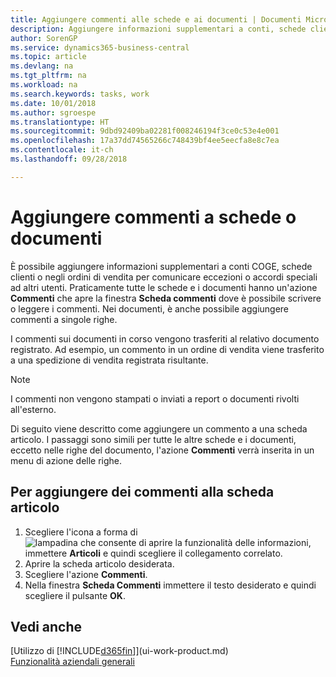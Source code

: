 ```yaml
---
title: Aggiungere commenti alle schede e ai documenti | Documenti Microsoft
description: Aggiungere informazioni supplementari a conti, schede clienti o negli ordini di vendita per comunicare gli accordi, ad esempio un metodo di consegna o dei prezzi speciali ad altri utenti.
author: SorenGP
ms.service: dynamics365-business-central
ms.topic: article
ms.devlang: na
ms.tgt_pltfrm: na
ms.workload: na
ms.search.keywords: tasks, work
ms.date: 10/01/2018
ms.author: sgroespe
ms.translationtype: HT
ms.sourcegitcommit: 9dbd92409ba02281f008246194f3ce0c53e4e001
ms.openlocfilehash: 17a37dd74565266c748439bf4ee5eecfa8e8c7ea
ms.contentlocale: it-ch
ms.lasthandoff: 09/28/2018

---
```

# <a name="add-comments-to-cards-and-documents"></a>Aggiungere commenti a schede o documenti
È possibile aggiungere informazioni supplementari a conti COGE, schede clienti o negli ordini di vendita per comunicare eccezioni o accordi speciali ad altri utenti.
Praticamente tutte le schede e i documenti hanno un'azione **Commenti** che apre la finestra **Scheda commenti** dove è possibile scrivere o leggere i commenti. Nei documenti, è anche possibile aggiungere commenti a singole righe.

I commenti sui documenti in corso vengono trasferiti al relativo documento registrato. Ad esempio, un commento in un ordine di vendita viene trasferito a una spedizione di vendita registrata risultante.

> [!NOTE]
> I commenti non vengono stampati o inviati a report o documenti rivolti all'esterno.

Di seguito viene descritto come aggiungere un commento a una scheda articolo. I passaggi sono simili per tutte le altre schede e i documenti, eccetto nelle righe del documento, l'azione **Commenti** verrà inserita in un menu di azione delle righe.

## <a name="to-add-a-comments-to-an-item-card"></a>Per aggiungere dei commenti alla scheda articolo
1. Scegliere l'icona a forma di ![lampadina che consente di aprire la funzionalità delle informazioni](media/ui-search/search_small.png "Informazioni sull'operazione che si desidera eseguire"), immettere **Articoli** e quindi scegliere il collegamento correlato.
2. Aprire la scheda articolo desiderata.
3. Scegliere l'azione **Commenti**.
4. Nella finestra **Scheda Commenti** immettere il testo desiderato e quindi scegliere il pulsante **OK**.

## <a name="see-also"></a>Vedi anche
[Utilizzo di [!INCLUDE[d365fin](includes/d365fin_md.md)]](ui-work-product.md)  
[Funzionalità aziendali generali](ui-across-business-areas.md)

